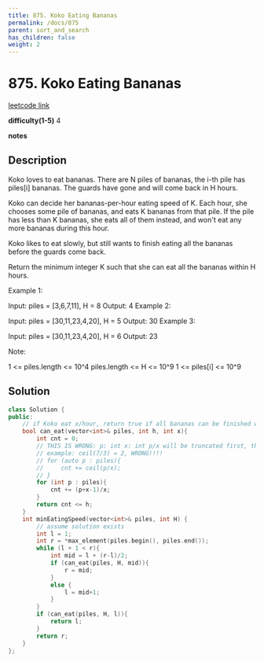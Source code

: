 ```yaml
---
title: 875. Koko Eating Bananas
permalink: /docs/875
parent: sort_and_search
has_children: false
weight: 2
---
```

# 875. Koko Eating Bananas
[leetcode link](https://leetcode.com/problems/koko-eating-bananas/)

**difficulty(1-5)** 
4

**notes**   


## Description
Koko loves to eat bananas.  There are N piles of bananas, the i-th pile has piles[i] bananas.  The guards have gone and will come back in H hours.

Koko can decide her bananas-per-hour eating speed of K.  Each hour, she chooses some pile of bananas, and eats K bananas from that pile.  If the pile has less than K bananas, she eats all of them instead, and won't eat any more bananas during this hour.

Koko likes to eat slowly, but still wants to finish eating all the bananas before the guards come back.

Return the minimum integer K such that she can eat all the bananas within H hours.

 

Example 1:

Input: piles = [3,6,7,11], H = 8
Output: 4
Example 2:

Input: piles = [30,11,23,4,20], H = 5
Output: 30
Example 3:

Input: piles = [30,11,23,4,20], H = 6
Output: 23
 

Note:

1 <= piles.length <= 10^4
piles.length <= H <= 10^9
1 <= piles[i] <= 10^9

## Solution

```c++
class Solution {
public:
    // if Koko eat x/hour, return true if all bananas can be finished within h hours
    bool can_eat(vector<int>& piles, int h, int x){
        int cnt = 0;
        // THIS IS WRONG: p: int x: int p/x will be truncated first, then take ceiling!!! 
        // example: ceil(7/3) = 2, WRONG!!!!
        // for (auto p : piles){
        //     cnt += ceil(p/x);
        // }
        for (int p : piles){
            cnt += (p+x-1)/x;
        }
        return cnt <= h;
    }
    int minEatingSpeed(vector<int>& piles, int H) {
        // assume solution exists
        int l = 1;
        int r = *max_element(piles.begin(), piles.end());
        while (l + 1 < r){
            int mid = l + (r-l)/2;
            if (can_eat(piles, H, mid)){
                r = mid;
            }
            else {
                l = mid+1;
            }
        }
        if (can_eat(piles, H, l)){
            return l;
        }
        return r;
    }
};
```


<!-- 
Default label
{: .label }

Blue label
{: .label .label-blue }

Stable
{: .label .label-green }

New release
{: .label .label-purple }

Coming soon
{: .label .label-yellow }

Deprecated
{: .label .label-red } -->
